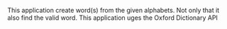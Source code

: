 This application create word(s) from the given alphabets. Not only that it also find the valid word.
This application uges the Oxford Dictionary API 